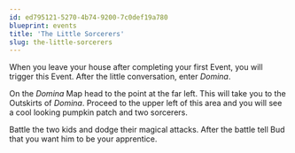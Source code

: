 ```yaml
---
id: ed795121-5270-4b74-9200-7c0def19a780
blueprint: events
title: 'The Little Sorcerers'
slug: the-little-sorcerers
---
```

When you leave your house after completing your first Event, you will trigger this Event. After the little conversation, enter *Domina*.

On the *Domina* Map head to the point at the far left. This will take you to the Outskirts of *Domina*. Proceed to the upper left of this area and you will see a cool looking pumpkin patch and two sorcerers.

Battle the two kids and dodge their magical attacks. After the battle tell Bud that you want him to be your apprentice.